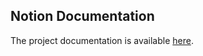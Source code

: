 ## Notion Documentation

The project documentation is available [here](https://www.notion.so/LyricFlip-Documentation-188644d19c538007af9be7fafb912b9c?pvs=4).
